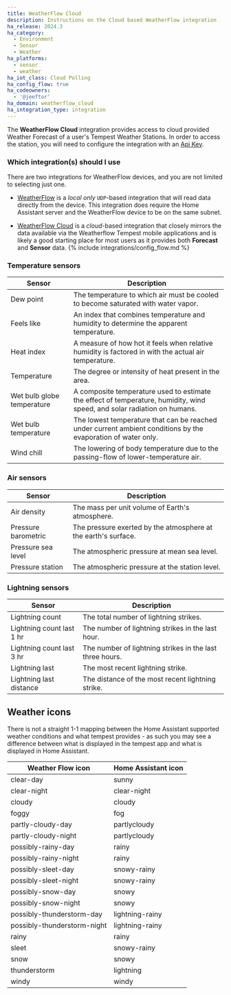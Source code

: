```yaml
---
title: WeatherFlow Cloud
description: Instructions on the Cloud based WeatherFlow integration
ha_release: 2024.3
ha_category:
  - Environment
  - Sensor
  - Weather
ha_platforms:
  - sensor
  - weather
ha_iot_class: Cloud Polling
ha_config_flow: true
ha_codeowners:
  - '@jeeftor'
ha_domain: weatherflow_cloud
ha_integration_type: integration
---
```


The **WeatherFlow Cloud** integration provides access to cloud provided Weather Forecast of a user's Tempest Weather Stations. In order to access the station, you will need to configure the integration with an [Api Key](https://weatherflow.github.io/Tempest/api/).

### Which integration(s) should I use

There are two integrations for WeatherFlow devices, and you are not limited to selecting just one.

- [WeatherFlow](https://www.home-assistant.io/integrations/weatherflow) is a *local only* `UDP`-based integration that will read data directly from the device. This integration does require the Home Assistant server and the WeatherFlow device to be on the same subnet.

-  [WeatherFlow Cloud](https://www.home-assistant.io/integrations/weatherflow_cloud) is a *cloud*-based integration that closely mirrors the data available via the Weatherflow Tempest mobile applications and is likely a good starting place for most users as it provides both **Forecast** and **Sensor** data. 
{% include integrations/config_flow.md %}

### Temperature sensors

| Sensor | Description |
| --- | --- |
| Dew point | The temperature to which air must be cooled to become saturated with water vapor. |
| Feels like | An index that combines temperature and humidity to determine the apparent temperature. |
| Heat index | A measure of how hot it feels when relative humidity is factored in with the actual air temperature. |
| Temperature | The degree or intensity of heat present in the area. |
| Wet bulb globe temperature | A composite temperature used to estimate the effect of temperature, humidity, wind speed, and solar radiation on humans. |
| Wet bulb temperature | The lowest temperature that can be reached under current ambient conditions by the evaporation of water only. |
| Wind chill | The lowering of body temperature due to the passing-flow of lower-temperature air. |

### Air sensors

| Sensor | Description |
| --- | --- |
| Air density | The mass per unit volume of Earth's atmosphere. |
| Pressure barometric | The pressure exerted by the atmosphere at the earth's surface. |
| Pressure sea level | The atmospheric pressure at mean sea level. |
| Pressure station | The atmospheric pressure at the station level. |

### Lightning sensors

| Sensor | Description |
| --- | --- |
| Lightning count | The total number of lightning strikes. |
| Lightning count last 1 hr | The number of lightning strikes in the last hour. |
| Lightning count last 3 hr | The number of lightning strikes in the last three hours. |
| Lightning last | The most recent lightning strike. |
| Lightning last distance | The distance of the most recent lightning strike. |

## Weather icons

There is not a straight 1-1 mapping between the Home Assistant supported weather conditions and what tempest provides - as such you may see a difference between what is displayed in the tempest app and what is displayed in Home Assistant.

| Weather Flow icon | Home Assistant icon |
|-------------------|----------------------|
| clear-day | sunny |
| clear-night | clear-night |
| cloudy | cloudy |
| foggy | fog |
| partly-cloudy-day | partlycloudy |
| partly-cloudy-night | partlycloudy |
| possibly-rainy-day | rainy |
| possibly-rainy-night | rainy |
| possibly-sleet-day | snowy-rainy |
| possibly-sleet-night | snowy-rainy |
| possibly-snow-day | snowy |
| possibly-snow-night | snowy |
| possibly-thunderstorm-day | lightning-rainy |
| possibly-thunderstorm-night | lightning-rainy |
| rainy | rainy |
| sleet | snowy-rainy |
| snow | snowy |
| thunderstorm | lightning |
| windy | windy |

